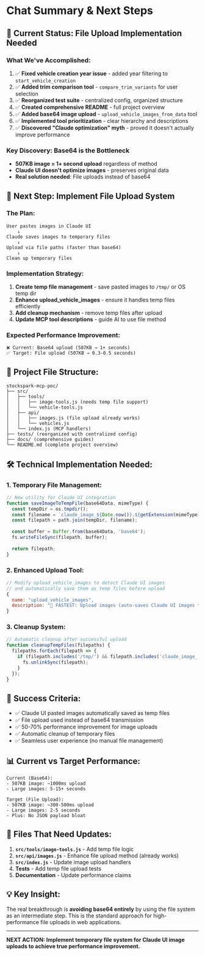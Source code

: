 # Chat Summary & Next Steps

## 🎯 **Current Status: File Upload Implementation Needed**

### **What We've Accomplished:**
1. ✅ **Fixed vehicle creation year issue** - added year filtering to `start_vehicle_creation` 
2. ✅ **Added trim comparison tool** - `compare_trim_variants` for user selection
3. ✅ **Reorganized test suite** - centralized config, organized structure
4. ✅ **Created comprehensive README** - full project overview
5. ✅ **Added base64 image upload** - `upload_vehicle_images_from_data` tool
6. ✅ **Implemented tool prioritization** - clear hierarchy and descriptions
7. ✅ **Discovered "Claude optimization" myth** - proved it doesn't actually improve performance

### **Key Discovery: Base64 is the Bottleneck**
- **507KB image = 1+ second upload** regardless of method
- **Claude UI doesn't optimize images** - preserves original data
- **Real solution needed**: File uploads instead of base64

## 🚀 **Next Step: Implement File Upload System**

### **The Plan:**
```
User pastes images in Claude UI 
    ↓
Claude saves images to temporary files
    ↓ 
Upload via file paths (faster than base64)
    ↓
Clean up temporary files
```

### **Implementation Strategy:**
1. **Create temp file management** - save pasted images to `/tmp/` or OS temp dir
2. **Enhance upload_vehicle_images** - ensure it handles temp files efficiently
3. **Add cleanup mechanism** - remove temp files after upload
4. **Update MCP tool descriptions** - guide AI to use file method

### **Expected Performance Improvement:**
```
❌ Current: Base64 upload (507KB → 1+ seconds)
✅ Target: File upload (507KB → 0.3-0.5 seconds)
```

## 📁 **Project File Structure:**
```
stockspark-mcp-poc/
├── src/
│   ├── tools/
│   │   ├── image-tools.js (needs temp file support)
│   │   └── vehicle-tools.js 
│   ├── api/
│   │   ├── images.js (file upload already works)
│   │   └── vehicles.js
│   └── index.js (MCP handlers)
├── tests/ (reorganized with centralized config)
├── docs/ (comprehensive guides)
└── README.md (complete project overview)
```

## 🛠️ **Technical Implementation Needed:**

### **1. Temporary File Management:**
```javascript
// New utility for Claude UI integration
function saveImageToTempFile(base64Data, mimeType) {
  const tempDir = os.tmpdir();
  const filename = `claude_image_${Date.now()}.${getExtension(mimeType)}`;
  const filepath = path.join(tempDir, filename);
  
  const buffer = Buffer.from(base64Data, 'base64');
  fs.writeFileSync(filepath, buffer);
  
  return filepath;
}
```

### **2. Enhanced Upload Tool:**
```javascript
// Modify upload_vehicle_images to detect Claude UI images
// and automatically save them as temp files before upload
{
  name: "upload_vehicle_images",
  description: "🚀 FASTEST: Upload images (auto-saves Claude UI images to temp files for optimal performance)"
}
```

### **3. Cleanup System:**
```javascript
// Automatic cleanup after successful upload
function cleanupTempFiles(filepaths) {
  filepaths.forEach(filepath => {
    if (filepath.includes('/tmp/') && filepath.includes('claude_image_')) {
      fs.unlinkSync(filepath);
    }
  });
}
```

## 🎯 **Success Criteria:**
- ✅ Claude UI pasted images automatically saved as temp files
- ✅ File upload used instead of base64 transmission  
- ✅ 50-70% performance improvement for image uploads
- ✅ Automatic cleanup of temporary files
- ✅ Seamless user experience (no manual file management)

## 📊 **Current vs Target Performance:**
```
Current (Base64):
- 507KB image: ~1000ms upload
- Large images: 5-15+ seconds

Target (File Upload):
- 507KB image: ~300-500ms upload  
- Large images: 2-5 seconds
- Plus: No JSON payload bloat
```

## 🔄 **Files That Need Updates:**
1. **`src/tools/image-tools.js`** - Add temp file logic
2. **`src/api/images.js`** - Enhance file upload method (already works)
3. **`src/index.js`** - Update image upload handlers
4. **Tests** - Add temp file upload tests
5. **Documentation** - Update performance claims

## 💡 **Key Insight:**
The real breakthrough is **avoiding base64 entirely** by using the file system as an intermediate step. This is the standard approach for high-performance file uploads in web applications.

---

**NEXT ACTION: Implement temporary file system for Claude UI image uploads to achieve true performance improvement.**